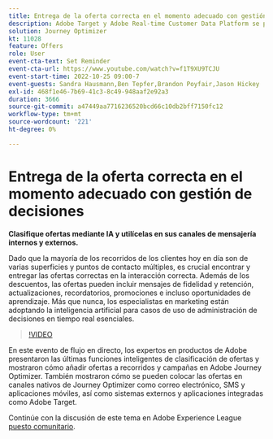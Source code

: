 ```yaml
---
title: Entrega de la oferta correcta en el momento adecuado con gestión de decisiones
description: Adobe Target y Adobe Real-time Customer Data Platform se pueden integrar para ofrecer una experiencia del cliente más personalizada. En este evento en directo, vea cómo la integración de estas dos plataformas puede ayudar a las empresas a recopilar datos en tiempo real y, a continuación, crear y probar experiencias segmentadas. Vea el proceso de extremo a extremo de esta potente capacidad en una demostración en directo.
solution: Journey Optimizer
kt: 11028
feature: Offers
role: User
event-cta-text: Set Reminder
event-cta-url: https://www.youtube.com/watch?v=f1T9XU9TCJU
event-start-time: 2022-10-25 09:00-7
event-guests: Sandra Hausmann,Ben Tepfer,Brandon Poyfair,Jason Hickey
exl-id: 468f1e46-7b69-41c3-8c49-948aaf2e92a3
duration: 3666
source-git-commit: a47449aa7716236520bcd66c10db2bff7150fc12
workflow-type: tm+mt
source-wordcount: '221'
ht-degree: 0%

---
```


# Entrega de la oferta correcta en el momento adecuado con gestión de decisiones

**Clasifique ofertas mediante IA y utilícelas en sus canales de mensajería internos y externos.**

Dado que la mayoría de los recorridos de los clientes hoy en día son de varias superficies y puntos de contacto múltiples, es crucial encontrar y entregar las ofertas correctas en la interacción correcta. Además de los descuentos, las ofertas pueden incluir mensajes de fidelidad y retención, actualizaciones, recordatorios, promociones e incluso oportunidades de aprendizaje. Más que nunca, los especialistas en marketing están adoptando la inteligencia artificial para casos de uso de administración de decisiones en tiempo real esenciales.

>[!VIDEO](https://video.tv.adobe.com/v/3410560/?quality=12&learn=on)

En este evento de flujo en directo, los expertos en productos de Adobe presentaron las últimas funciones inteligentes de clasificación de ofertas y mostraron cómo añadir ofertas a recorridos y campañas en Adobe Journey Optimizer.  También mostraron cómo se pueden colocar las ofertas en canales nativos de Journey Optimizer como correo electrónico, SMS y aplicaciones móviles, así como sistemas externos y aplicaciones integradas como Adobe Target.

Continúe con la discusión de este tema en Adobe Experience League [puesto comunitario](https://experienceleaguecommunities.adobe.com/t5/journey-optimizer-discussions/experience-league-live-post-session-discussion-deliver-the-right/m-p/554802#M55).

